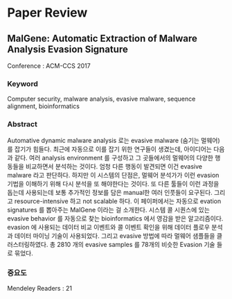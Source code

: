 # Paper Review

## MalGene: Automatic Extraction of Malware Analysis Evasion Signature
Conference : ACM-CCS 2017

### Keyword
Computer security, malware analysis, evasive malware, sequence alignment, bioinformatics

### Abstract
Automative dynamic malware analysis 로는 evasive malware (숨기는 멀웨어) 를 잡기가 힘들다. 최근에 자동으로 이를 잡기 위한 연구들이 생겼는데, 아이디어는 다음과 같다. 여러 analysis environment 를 구성하고 그 곳들에서의 멀웨어의 다양한 행동들을 비교하면서 분석하는 것이다. 엄청 다른 행동이 발견되면 이건 evasive malware 라고 판단하다. 하지만 이 시스템의 단점은, 멀웨어 분석가가 이런 evasion 기법을 이해하기 위해 다시 분석을 또 해야한다는 것이다. 또 다른 툴들이 이런 과정을 돕는데 사용되는데 보통 추가적인 정보를 담은 manual한 여러 인풋들이 요구된다. 그리고 resource-intensive 하고 not scalable 하다.
이 페이퍼에서는 자동으로 evation signatures 를 뽑아주는 MalGene 이라는 걸 소개한다. 시스템 콜 시퀀스에 있는 evasive behavior 를 자동으로 찾는 bioinformatics 에서 영감을 받은 알고리즘이다. evasion 에 사용되는 데이터 비교 이벤트와 콜 이벤트 확인을 위해 데이터 플로우 분석과 데이터 마이닝 기술이 사용되었다. 그리고 evasive 방법에 따라 멀웨어 샘플들을 클러스터링하였다. 총 2810 개의 evasive samples 를 78개의 비슷한 Evasion 기술 들로 묶었다.



### 중요도
Mendeley Readers : 21
